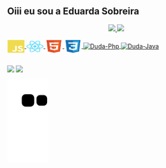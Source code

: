 ## Oiii eu sou a Eduarda Sobreira
<div align="center">
  <a href="https://github.com/EduardaSobreira">
  <img height="180em" src="https://github-readme-stats.vercel.app/api?username=EduardaSobreira&show_icons=true&theme=dracula&include_all_commits=true&count_private=true"/>
  <img height="180em" src="https://github-readme-stats.vercel.app/api/top-langs/?username=EduardaSobreira&layout=compact&langs_count=7&theme=dracula"/>
</div>
<div style="display: inline_block"><br>
  <img align="center" alt="Duda-Js" height="30" width="40" src="https://raw.githubusercontent.com/devicons/devicon/master/icons/javascript/javascript-plain.svg">
  <img align="center" alt="Duda-React" height="30" width="40" src="https://raw.githubusercontent.com/devicons/devicon/master/icons/react/react-original.svg">
  <img align="center" alt="Duda-HTML" height="30" width="40" src="https://raw.githubusercontent.com/devicons/devicon/master/icons/html5/html5-original.svg">
  <img align="center" alt="Duda-CSS" height="30" width="40" src="https://raw.githubusercontent.com/devicons/devicon/master/icons/css3/css3-original.svg">
  <img align="center" alt="Duda-Php" height="40" width="45" src="https://icongr.am/devicon/phpstorm-original.svg?size=148&color=currentColor">
  <img align="center" alt="Duda-Java" height="40" width="45" src="https://icongr.am/devicon/java-original.svg?size=148&color=currentColor">
  
</div>
  
  ##
 
<div> 
  <a href = "mailto:eduardasobreira13@gmail.com"><img src="https://img.shields.io/badge/-Gmail-%23333?style=for-the-badge&logo=gmail&logoColor=white" target="_blank"></a>
  <a href="https://www.linkedin.com/in/eduarda-garcia-074931190" target="_blank"><img src="https://img.shields.io/badge/-LinkedIn-%230077B5?style=for-the-badge&logo=linkedin&logoColor=white" target="_blank"></a> 
  
  ![Snake animation](https://github.com/EduardaSobreira/EduardaSobreira/blob/output/github-contribution-grid-snake.svg)
 
</div>
